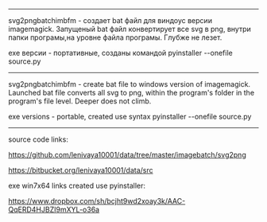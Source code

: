 ﻿--------------------------------------------------

svg2pngbatchimbfm - создает bat файл для виндоус версии imagemagick. Запущеный bat файл конвертирует все svg в png, внутри папки програмы,на уровне файла програмы. Глубже не лезет.

exe версии - портативные, созданы командой
pyinstaller --onefile source.py

--------------------------------------------------

svg2pngbatchimbfm - create bat file to windows version of imagemagick. Launched bat file converts all svg to png, within the program's folder in the program's file level. Deeper does not climb.

exe versions - portable, created use syntax
pyinstaller --onefile source.py

--------------------------------------------------

source code links:

https://github.com/lenivaya10001/data/tree/master/imagebatch/svg2png

https://bitbucket.org/lenivaya10001/data/src

exe win7x64 links created use pyinstaller:

https://www.dropbox.com/sh/bcjht9wd2xoay3k/AAC-QqERD4HJBZI9mXYL-o36a
